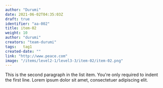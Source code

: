 ```yaml
---
author: "Durumi"
date: 2021-06-02T04:35:03Z
draft: true
identifier: "aa-002"
title: item-02
weight: 10
author: "durumi"
creators: "team-durumi"
tags:	tag1
created-date: ""
link: "http://www.peace.com"
image: "/items/level2-1/level3-3/item-02/item-02.png"
---
```


This is the second paragraph in the list item. You're
only required to indent the first line. Lorem ipsum dolor
sit amet, consectetuer adipiscing elit.